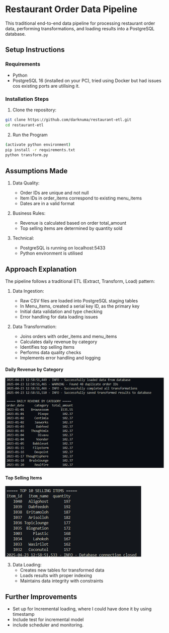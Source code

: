 # Restaurant Order Data Pipeline

This traditional end-to-end data pipeline for processing restaurant order data, performing transformations, and loading results into a PostgreSQL database.

## Setup Instructions

### Requirements

- Python
- PostgreSQL 16 (installed on your PC), tried using Docker but had issues cos existing ports are utilising it.

### Installation Steps

1. Clone the repository:

```bash
git clone https://github.com/darknuma/restaurant-etl.git
cd restaurant-etl
```

2. Run the Program

```bash
(activate python environment)
pip install -r requirements.txt
python transform.py
```

## Assumptions Made

1. Data Quality:
   - Order IDs are unique and not null
   - Item IDs in order_items correspond to existing menu_items
   - Dates are in a valid format

2. Business Rules:
   - Revenue is calculated based on order total_amount
   - Top selling items are determined by quantity sold

3. Technical:
   - PostgreSQL is running on localhost:5433
   - Python environment is utilised

## Approach Explanation

The pipeline follows a traditional ETL (Extract, Transform, Load) pattern:

1. Data Ingestion:
   - Raw CSV files are loaded into PostgreSQL staging tables
   - In Menu_items, created a serial key ID, as the primary key
   - Initial data validation and type checking
   - Error handling for data loading issues

2. Data Transformation:
   - Joins orders with order_items and menu_items
   - Calculates daily revenue by category
   - Identifies top selling items
   - Performs data quality checks
   - Implements error handling and logging

#### Daily Revenue by Category

![Daily Revenue by Category](assets/daily%20revenue%20by%20category.png)

#### Top Selling Items

![Top Selling Items](assets/top%20selling.png)

3. Data Loading:
   - Creates new tables for transformed data
   - Loads results with proper indexing
   - Maintains data integrity with constraints

## Further Improvements

- Set up for Incremental loading, where I could have done it by using timestamp
- Include test for incremental model 
- include scheduler and monitoring.


